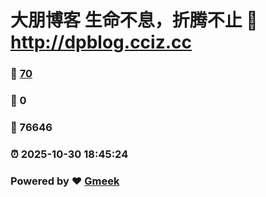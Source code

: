 # 大朋博客 生命不息，折腾不止 :link: http://dpblog.cciz.cc 
### :page_facing_up: [70](http://dpblog.cciz.cc/tag.html) 
### :speech_balloon: 0 
### :hibiscus: 76646 
### :alarm_clock: 2025-10-30 18:45:24 
### Powered by :heart: [Gmeek](https://github.com/Meekdai/Gmeek)

